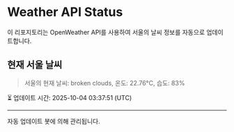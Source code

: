
# Weather API Status

이 리포지토리는 OpenWeather API를 사용하여 서울의 날씨 정보를 자동으로 업데이트합니다.

## 현재 서울 날씨
> 서울의 현재 날씨: broken clouds, 온도: 22.76°C, 습도: 83%

⏳ 업데이트 시간: 2025-10-04 03:37:51 (UTC)

---
자동 업데이트 봇에 의해 관리됩니다.
